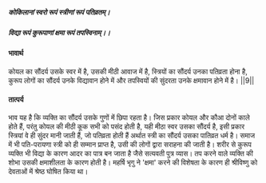 ##### कोकिलानां स्वरो रूपं स्त्रीणां रूपं पतिव्रतम्।
##### विद्या रूपं कुरूपाणां क्षमा रूपं तपस्विनाम्।।

#### भावार्थ

कोयल का सौंदर्य उसके स्वर में है, उसकी मीठी आवाज में है, स्त्रियों का सौंदर्य उनका पतिव्रता होना है, कुरूप लोगों का सौंदर्य उनके विद्यावान होने में और तपस्वियों की सुंदरता उनके क्षमावान होने में है। ||9||

#### तात्पर्य

भाव यह है कि व्यक्ति का सौंदर्य उसके गुणों में छिपा रहता है। जिस प्रकार कोयल और कौआ दोनों काले होते हैं, परंतु कोयल की मीठी कूक सभी को पसंद होती है, यही मीठा स्वर उसका सौंदर्य है, इसी प्रकार स्त्रियां वे ही सुंदर मानी जाती हैं, जो पतिव्रता होती हैं अर्थात स्त्री का सौंदर्य उसका पातिव्रत धर्म है। समाज में भी पति-परायणा स्त्री को ही सम्मान प्राप्त है, उसी की लोगों द्वारा सराहना की जाती है। शरीर से कुरूप व्यक्ति भी विद्या के कारण आदर का पात्र बन जाता है जैसे सत्यवती पुत्र व्यास। तप करने वाले व्यक्ति की शोभा उसकी क्षमाशीलता के कारण होती है। महर्षि भृगु ने 'क्षमा' करने की विशेषता के कारण ही श्रीविष्णु को देवताओं में श्रेष्ठ घोषित किया था।